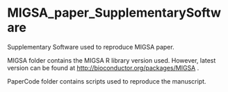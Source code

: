 # MIGSA_paper_SupplementarySoftware
Supplementary Software used to reproduce MIGSA paper.

MIGSA folder contains the MIGSA R library version used. However, latest version can be found at http://bioconductor.org/packages/MIGSA .

PaperCode folder contains scripts used to reproduce the manuscript.
